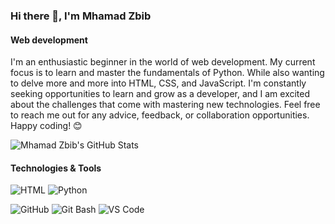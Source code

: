 ### Hi there 👋, I'm Mhamad Zbib
#### Web development 

I'm an enthusiastic beginner in the world of web development. My current focus is to learn and master the fundamentals of Python. While also wanting to delve more and more into HTML, CSS, and JavaScript. I'm constantly seeking opportunities to learn and grow as a developer, and I am excited about the challenges that come with mastering new technologies. Feel free to reach me out for any advice, feedback, or collaboration opportunities. Happy coding! 😊

![Mhamad Zbib's GitHub Stats](https://github-readme-stats.vercel.app/api?username=Mhamad-Zbib&show_icons=true)

#### Technologies & Tools

<!-- Languages -->
![HTML](https://img.shields.io/badge/HTML5-E34F26?style=for-the-badge&logo=html5&logoColor=white)
![Python](https://img.shields.io/badge/Python-3776AB?style=for-the-badge&logo=python&logoColor=white)

<!-- Tools -->
![GitHub](https://img.shields.io/badge/GitHub-100000?style=for-the-badge&logo=github&logoColor=white)
![Git Bash](https://img.shields.io/badge/Git%20Bash-F05032?style=for-the-badge&logo=git&logoColor=white)
![VS Code](https://img.shields.io/badge/VS%20Code-007ACC?style=for-the-badge&logo=visual-studio-code&logoColor=white)









